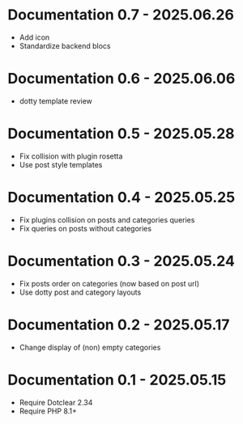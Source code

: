 Documentation 0.7 - 2025.06.26
==========================================================
* Add icon
* Standardize backend blocs

Documentation 0.6 - 2025.06.06
==========================================================
* dotty template review

Documentation 0.5 - 2025.05.28
==========================================================
* Fix collision with plugin rosetta
* Use post style templates

Documentation 0.4 - 2025.05.25
==========================================================
* Fix plugins collision on posts and categories queries
* Fix queries on posts without categories

Documentation 0.3 - 2025.05.24
==========================================================
* Fix posts order on categories (now based on post url)
* Use dotty post and category layouts

Documentation 0.2 - 2025.05.17
==========================================================
* Change display of (non) empty categories

Documentation 0.1 - 2025.05.15
==========================================================
* Require Dotclear 2.34
* Require PHP 8.1+
